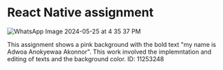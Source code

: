 # React Native assignment 
![WhatsApp Image 2024-05-25 at 4 35 37 PM](https://github.com/AdwoaAkonnor/rn-assignment2-11253248/assets/170194218/44a9dc6d-869c-479e-8d1d-03dfc8ed7e0d)

This assignment shows a pink background with the bold text "my name is Adwoa Anokyewaa Akonnor". 
This work involved the implemntation and editing of texts and the background color.
ID: 11253248
